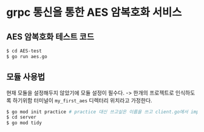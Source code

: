 # grpc 통신을 통한 AES 암복호화 서비스

## AES 암복호화 테스트 코드

```bash
$ cd AES-test
$ go run aes.go
```

## 모듈 사용법
현재 모듈을 설정해두지 않았기에 모듈 설정이 필수다. -> 한개의 프로젝트로 인식하도록 하기위함
터미널이 `my_first_aes` 디렉터리 위치라고 가정한다. 
```bash
$ go mod init practice # practice 대신 쓰고싶은 이름을 쓰고 client.go에서 import 부분을 바꿔줘도된다.
$ cd server
$ go mod tidy
```